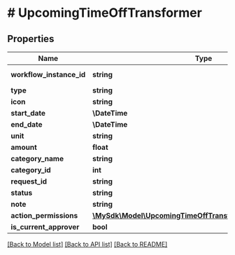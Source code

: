 # # UpcomingTimeOffTransformer

## Properties

Name | Type | Description | Notes
------------ | ------------- | ------------- | -------------
**workflow_instance_id** | **string** | Class UpcomingTimeOffTransformer | [optional]
**type** | **string** |  | [optional]
**icon** | **string** |  | [optional]
**start_date** | **\DateTime** |  | [optional]
**end_date** | **\DateTime** |  | [optional]
**unit** | **string** |  | [optional]
**amount** | **float** |  | [optional]
**category_name** | **string** |  | [optional]
**category_id** | **int** |  | [optional]
**request_id** | **string** |  | [optional]
**status** | **string** |  | [optional]
**note** | **string** |  | [optional]
**action_permissions** | [**\MySdk\Model\UpcomingTimeOffTransformerActionPermissions**](UpcomingTimeOffTransformerActionPermissions.md) |  | [optional]
**is_current_approver** | **bool** |  | [optional]

[[Back to Model list]](../../README.md#models) [[Back to API list]](../../README.md#endpoints) [[Back to README]](../../README.md)
